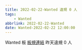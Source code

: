 ```yaml
---
title: 2022-02-22-Wanted 違規 0 人
tags:
    - Wanted
abbrlink: 2022-02-22-Wanted
date: Wanted-2022-02-22 12:00:00
---
```

Wanted 板 [板規連結](https://www.ptt.cc/bbs/Wanted/M.1608829773.A.D3B.html)
昨天違規 0 人

